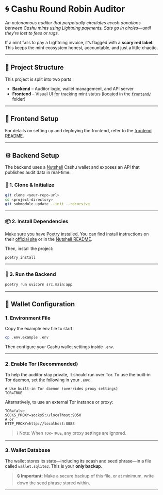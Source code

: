 # 🌀 Cashu Round Robin Auditor

_An autonomous auditor that perpetually circulates ecash donations between Cashu mints using Lightning payments. Sats go in circles—until they’re lost to fees or rugs._

If a mint fails to pay a Lightning invoice, it’s flagged with a **scary red label**. This keeps the mint ecosystem honest, accountable, and just a little chaotic.

---

## 🧩 Project Structure

This project is split into two parts:

- **Backend** – Auditor logic, wallet management, and API server
- **Frontend** – Visual UI for tracking mint status (located in the [`frontend/`](frontend) folder)

---

## 🎨 Frontend Setup

For details on setting up and deploying the frontend, refer to the [frontend README](frontend/README.md).

---

## ⚙️ Backend Setup

The backend uses a [Nutshell](https://github.com/cashubtc/nutshell) Cashu wallet and exposes an API that publishes audit data in real-time.

### 🔧 1. Clone & Initialize

```bash
git clone <your-repo-url>
cd <project-directory>
git submodule update --init --recursive
```

---

### 📦 2. Install Dependencies

Make sure you have [Poetry](https://python-poetry.org/) installed. You can find install instructions on their [official site](https://python-poetry.org/docs/#installation) or in the [Nutshell README](https://github.com/cashubtc/nutshell).

Then, install the project:

```bash
poetry install
```

---

### 🚀 3. Run the Backend

```bash
poetry run uvicorn src.main:app
```

---

## 🔐 Wallet Configuration

### 1. Environment File

Copy the example env file to start:

```bash
cp .env.example .env
```

Then configure your Cashu wallet settings inside `.env`.

---

### 2. Enable Tor (Recommended)

To help the auditor stay private, it should run over Tor. To use the built-in Tor daemon, set the following in your `.env`:

```
# Use built-in Tor daemon (overrides proxy settings)
TOR=TRUE
```

Alternatively, to use an external Tor instance or proxy:

```
TOR=false
SOCKS_PROXY=socks5://localhost:9050
# or
HTTP_PROXY=http://localhost:8088
```

> ℹ️ Note: When `TOR=TRUE`, any proxy settings are ignored.

---

### 3. Wallet Database

The wallet stores its state—including its ecash and seed phrase—in a file called `wallet.sqlite3`. This is your **only backup**.

> 🔒 **Important:** Make a secure backup of this file, or at minimum, write down the seed phrase stored within.

---

